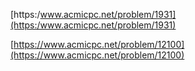 

[https:/www.acmicpc.net/problem/1931](https:/www.acmicpc.net/problem/1931)

[https://www.acmicpc.net/problem/12100](https://www.acmicpc.net/problem/12100)